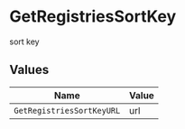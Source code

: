 # GetRegistriesSortKey

sort key


## Values

| Name                      | Value                     |
| ------------------------- | ------------------------- |
| `GetRegistriesSortKeyURL` | url                       |